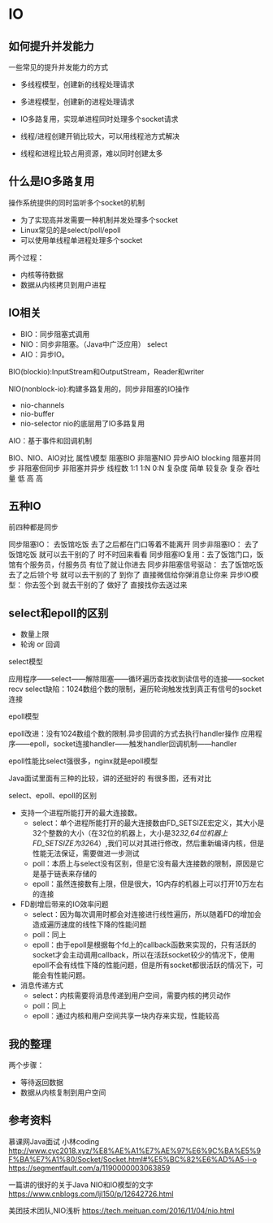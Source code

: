 # IO

## 如何提升并发能力

一些常见的提升并发能力的方式
- 多线程模型，创建新的线程处理请求
- 多进程模型，创建新的进程处理请求
- IO多路复用，实现单进程同时处理多个socket请求

- 线程/进程创建开销比较大，可以用线程池方式解决
- 线程和进程比较占用资源，难以同时创建太多

## 什么是IO多路复用

操作系统提供的同时监听多个socket的机制
- 为了实现高并发需要一种机制并发处理多个socket
- Linux常见的是select/poll/epoll
- 可以使用单线程单进程处理多个socket

两个过程：
- 内核等待数据
- 数据从内核拷贝到用户进程

## IO相关

- BIO：同步阻塞式调用
- NIO：同步非阻塞。（Java中广泛应用）
select
- AIO：异步IO。

BIO(blockio):InputStream和OutputStream，Reader和writer

NIO(nonblock-io):构建多路复用的，同步非阻塞的IO操作
- nio-channels
- nio-buffer
- nio-selector
nio的底层用了IO多路复用

AIO：基于事件和回调机制

BIO、NIO、AIO对比
属性\模型       阻塞BIO     非阻塞NIO       异步AIO
blocking        阻塞并同步  非阻塞但同步    非阻塞并异步
线程数          1:1         1:N             0:N
复杂度          简单        较复杂          复杂
吞吐量          低          高              高

## 五种IO

前四种都是同步

同步阻塞IO： 去饭馆吃饭 去了之后都在门口等着不能离开 
同步非阻塞IO： 去了饭馆吃饭  就可以去干别的了 时不时回来看看
同步阻塞IO复用：去了饭馆门口，饭馆有个服务员，付服务员 有位了就让你进去
同步非阻塞信号驱动： 去了饭馆吃饭 去了之后领个号 就可以去干别的了 到你了 直接微信给你弹消息让你来
异步IO模型： 你去签个到 就去干别的了 做好了 直接找你去送过来

## select和epoll的区别

- 数量上限
- 轮询 or 回调

select模型

应用程序——select——解除阻塞——循环遍历查找收到读信号的连接——socket recv
select缺陷：1024数组个数的限制，遍历轮询触发找到真正有信号的socket连接

epoll模型

epoll改进：没有1024数组个数的限制.异步回调的方式去执行handler操作
应用程序——epoll，socket连接handler——触发handler回调机制——handler

epoll性能比select强很多，nginx就是epoll模型

Java面试里面有三种的比较，讲的还挺好的
有很多图，还有对比

select、epoll、epoll的区别
- 支持一个进程所能打开的最大连接数。
    - select：单个进程所能打开的最大连接数由FD_SETSIZE宏定义，其大小是32个整数的大小（在32位的机器上，大小是32*32,64位机器上FD_SETSIZE为32*64）,我们可以对其进行修改，然后重新编译内核，但是性能无法保证，需要做进一步测试
    - poll：本质上与select没有区别，但是它没有最大连接数的限制，原因是它是基于链表来存储的
    - epoll：虽然连接数有上限，但是很大，1G内存的机器上可以打开10万左右的连接
- FD剧增后带来的IO效率问题
    - select：因为每次调用时都会对连接进行线性遍历，所以随着FD的增加会造成遍历速度的线性下降的性能问题
    - poll：同上
    - epoll：由于epoll是根据每个fd上的callback函数来实现的，只有活跃的socket才会主动调用callback，所以在活跃socket较少的情况下，使用epoll不会有线性下降的性能问题，但是所有socket都很活跃的情况下，可能会有性能问题。
- 消息传递方式
    - select：内核需要将消息传递到用户空间，需要内核的拷贝动作
    - poll：同上
    - epoll：通过内核和用户空间共享一块内存来实现，性能较高


## 我的整理

两个步骤：
- 等待返回数据
- 数据从内核复制到用户空间



## 参考资料

慕课网Java面试
小林coding
http://www.cyc2018.xyz/%E8%AE%A1%E7%AE%97%E6%9C%BA%E5%9F%BA%E7%A1%80/Socket/Socket.html#%E5%BC%82%E6%AD%A5-i-o
https://segmentfault.com/a/1190000003063859


一篇讲的很好的关于Java NIO和IO模型的文字
https://www.cnblogs.com/ljl150/p/12642726.html

美团技术团队,NIO浅析
https://tech.meituan.com/2016/11/04/nio.html